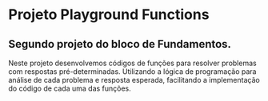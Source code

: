 # Projeto Playground Functions

## Segundo projeto do bloco de Fundamentos.

Neste projeto desenvolvemos códigos de funções para resolver problemas com respostas pré-determinadas. Utilizando a lógica de programação para análise de cada problema e resposta esperada, facilitando a implementação do código de cada uma das funções.

